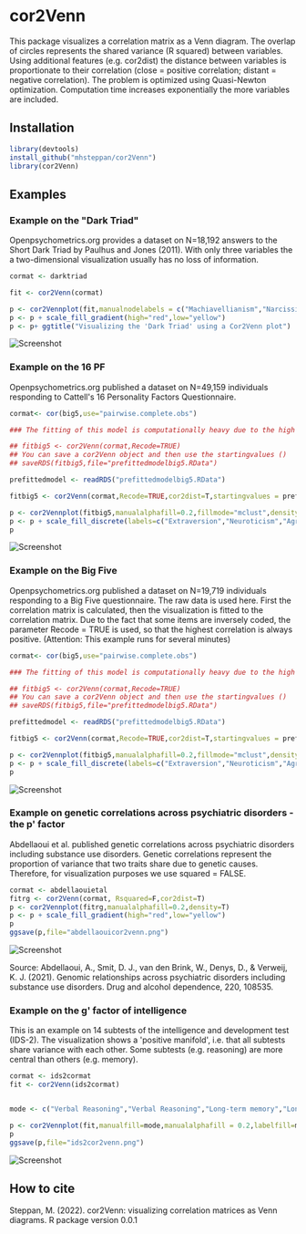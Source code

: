 # cor2Venn

This package visualizes a correlation matrix as a Venn diagram. The overlap of circles represents the shared variance (R squared) between variables. Using additional features (e.g. cor2dist) the distance between variables is proportionate to their correlation (close = positive correlation; distant = negative correlation). The problem is optimized using Quasi-Newton optimization. Computation time increases exponentially the more variables are included. 

## Installation

```R 
library(devtools)
install_github("mhsteppan/cor2Venn")
library(cor2Venn)
```



## Examples


### Example on the "Dark Triad"

Openpsychometrics.org provides a dataset on N=18,192 answers to the Short Dark Triad by Paulhus and Jones (2011). With only three variables the a two-dimensional visualization usually has no loss of information.

```R 
cormat <- darktriad

fit <- cor2Venn(cormat)

p <- cor2Vennplot(fit,manualnodelabels = c("Machiavellianism","Narcissism","Psychopathy"),fillmode="Eigen",density=F,avoidoverlap = F,shownetwork = T)
p <- p + scale_fill_gradient(high="red",low="yellow")
p <- p+ ggtitle("Visualizing the 'Dark Triad' using a Cor2Venn plot")

```


![Screenshot](darktriad.png)





### Example on the 16 PF

Openpsychometrics.org published a dataset on N=49,159 individuals responding to Cattell's 16 Personality Factors Questionnaire. 

```R 
cormat<- cor(big5,use="pairwise.complete.obs")

### The fitting of this model is computationally heavy due to the high number of variables. Therefore, a prefitted model is available which can be used as starting values

## fitbig5 <- cor2Venn(cormat,Recode=TRUE)
## You can save a cor2Venn object and then use the startingvalues ()
## saveRDS(fitbig5,file="prefittedmodelbig5.RData")

prefittedmodel <- readRDS("prefittedmodelbig5.RData")

fitbig5 <- cor2Venn(cormat,Recode=TRUE,cor2dist=T,startingvalues = prefittedmodel)

p <- cor2Vennplot(fitbig5,manualalphafill=0.2,fillmode="mclust",density = T)
p <- p + scale_fill_discrete(labels=c("Extraversion","Neuroticism","Agreeableness","Conscientiousness","Openness"))
p

```
![Screenshot](16pf.png)





### Example on the Big Five

Openpsychometrics.org published a dataset on N=19,719 individuals responding to a Big Five questionnaire. The raw data is used here. First the correlation matrix is calculated, then the visualization is fitted to the correlation matrix. Due to the fact that some items are inversely coded, the parameter Recode = TRUE is used, so that the highest correlation is always positive. (Attention: This example runs for several minutes)

```R 
cormat<- cor(big5,use="pairwise.complete.obs")

### The fitting of this model is computationally heavy due to the high number of variables. Therefore, a prefitted model is available which can be used as starting values

## fitbig5 <- cor2Venn(cormat,Recode=TRUE)
## You can save a cor2Venn object and then use the startingvalues ()
## saveRDS(fitbig5,file="prefittedmodelbig5.RData")

prefittedmodel <- readRDS("prefittedmodelbig5.RData")

fitbig5 <- cor2Venn(cormat,Recode=TRUE,cor2dist=T,startingvalues = prefittedmodel)

p <- cor2Vennplot(fitbig5,manualalphafill=0.2,fillmode="mclust",density = T)
p <- p + scale_fill_discrete(labels=c("Extraversion","Neuroticism","Agreeableness","Conscientiousness","Openness"))
p

```
![Screenshot](big5cor2venn.png)


### Example on genetic correlations across psychiatric disorders - the p' factor 

Abdellaoui et al. published genetic correlations across psychiatric disorders including substance use disorders. Genetic correlations represent the proportion of variance that two traits share due to genetic causes. Therefore, for visualization purposes we use squared = FALSE. 

```R 
cormat <- abdellaouietal
fitrg <- cor2Venn(cormat, Rsquared=F,cor2dist=T)
p <- cor2Vennplot(fitrg,manualalphafill=0.2,density=T)
p <- p + scale_fill_gradient(high="red",low="yellow")
p
ggsave(p,file="abdellaouicor2venn.png")

```

![Screenshot](abdellaouicor2venn.png)

Source: Abdellaoui, A., Smit, D. J., van den Brink, W., Denys, D., & Verweij, K. J. (2021). Genomic relationships across psychiatric disorders including substance use disorders. Drug and alcohol dependence, 220, 108535.

### Example on the g' factor of intelligence

This is an example on 14 subtests of the intelligence and development test (IDS-2). The visualization shows a 'positive manifold', i.e. that all subtests share variance with each other. Some subtests (e.g. reasoning) are more central than others (e.g. memory).  

```R 
cormat <- ids2cormat
fit <- cor2Venn(ids2cormat)


mode <- c("Verbal Reasoning","Verbal Reasoning","Long-term memory","Long-term memory","Visual short-term memory","Visual short-term memory","Auditory short-term memory","Auditory short-term memory","Processing speed","Processing speed","Visual processing","Visual processing","Abstract reasoning","Abstract reasoning")

p <- cor2Vennplot(fit,manualfill=mode,manualalphafill = 0.2,labelfill=mode)
p
ggsave(p,file="ids2cor2venn.png")

```


![Screenshot](ids2cor2venn.png)



## How to cite 

Steppan, M. (2022). cor2Venn: visualizing correlation matrices as Venn diagrams. R package version 0.0.1

